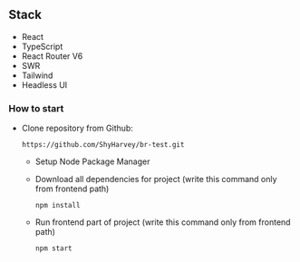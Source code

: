 ## Stack
* React
* TypeScript
* React Router V6
* SWR
* Tailwind
* Headless UI

### How to start
 + Clone repository from Github:
 
   ```https://github.com/ShyHarvey/br-test.git```
     + Setup Node Package Manager
     + Download all dependencies for project (write this command only from frontend path)
     
       ```npm install```
     + Run frontend part of project (write this command only from frontend path)
     
       ```npm start```
